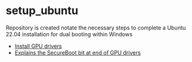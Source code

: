 # setup_ubuntu
Repository is created notate the necessary steps to complete a Ubuntu 22.04 installation for dual booting within Windows
* [Install GPU drivers](https://askubuntu.com/questions/1112814/install-driver-for-gtx-1070)
* [Explains the SecureBoot bit at end of GPU drivers](https://wiki.ubuntu.com/UEFI/SecureBoot)

